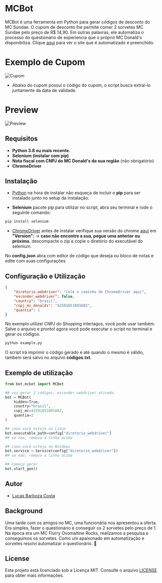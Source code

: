 # MCBot 

MCBot é uma ferramenta em Python para gerar códigos de desconto do
MC Sundae. O cupom de desconto lhe permite comer 2 sorvetes MC Sundae pelo preço de R$ 14,90. Em outras palavras, ele automatiza o processo do questionário de experiencia que o próprio MC Donald's disponibiliza. Clique [aqui](https://mcexperienciasurvey.com/) para ver o site que é automatizado e preenchido.

# Exemplo de Cupom
![Cupom](https://mcexperienciasurvey.com/Projects/MCD_LATAM_ARC/images/Coupons/Incentive_BRA.png)

- Abaixo do cupom possui o código do cupom, o script busca extrai-lo juntamente da data de validade.

# Preview

![Preview](https://s12.gifyu.com/images/SQYiG.gif)

## Requisitos
- **Python 3.8 ou mais recente.**
- **Selenium (instalar com pip)**
- **Nota fiscal com CNPJ do MC Donald's da sua região** (não obrigatório)
- **ChromeDriver**


## Instalação

- [Python](https://www.python.org/downloads/) na hora de instalar não esqueça de incluir o **pip** para ser instalado junto no setup da instalação.

- **Selenium** pacote pip para utilizar no script, abra seu terminal e rode o seguinte comando:

 ```bash
pip install selenium
```

- [ChromeDriver](https://chromedriver.chromium.org/downloads) antes de instalar
verifique sua versão do chrome [aqui](chrome://settings/help) em **"Version":** -> **caso não encontre a sua, pegue uma anterior ou próxima.**
descompacte o zip e copie o diretório do executável do selenium.

No **config.json** abra com editor de código que deseja ou bloco de notas
e edite com suas configurações

## Configuração e Utilização

```json
{
    "diretorio_webdriver": "Cole o caminho do ChromeDriver aqui",
    "esconder_webdriver": false,
    "country": "brasil",
    "cnpj_mc_donalds": "42591651091602",
    "quantia": 1
}
```
No exemplo utilizei CNPJ do Shopping interlagos, você pode usar também.
Salve o arquivo e pronto! agora você pode executar o script no terminal e gerar os códigos.

```bash
python example.py
```

O script irá imprimir o código gerado e até quando o mesmo é válido, 
tambem será salvo no arquivo **códigos.txt**.

## Exemplo de utilização

```py
from bot.mcbot import MCBot

## vai gerar 2 códigos, esconder webdriver ativado.
bot = MCBot(
    hidden=True,
    country="brasil",
    cnpj_mc=42591651091602,
    quantia=2
)

## caso você esteja no Linux 
bot.executable_path=config["diretorio_webdriver"]
## se nao, remova a linha acima

## caso você esteja no Windows 
bot.service = Service(config["diretorio_webdriver"])
## se nao, remova a linha acima

## Começa gerar
bot.start_gen()
``` 

## Autor

- [Lucas Barboza Costa](https://github.com/Lucasbc47)

## Background

Uma tarde com os amigos no MC, uma funcionária nos apresentou a oferta. Era simples, fazer o questionário e conseguir os 2 sorvetes pelo preço de 1. Na época era um MC Flurry Ovomaltine Rocks, realizamos a pesquisa e conseguimos os sorvetes. Como um apaixonado em automatização e sorvetes resolvi automatizar o questionário. 🤣

## License

Este projeto está licenciado sob a Licença MIT. Consulte o arquivo [LICENSE](LICENSE) para obter mais informações.
